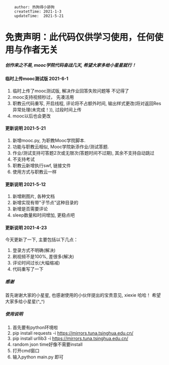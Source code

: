 ```
    author: 热狗得小舔狗
    createtTime: 2021-1-3
    updateTime:  2021-5-21
```

# 免责声明：此代码仅供学习使用，任何使用与作者无关


##### 创作来之不易, mooc学院代码奋战几天, 希望大家多给小星星就行！ 

#### 临时上传mooc测试版 2021-6-1
1. 临时上传了mooc测试版, 解决作业回答失败问题等 不记得了
2. mooc支持视频秒过， 先凑活用
3. 职教云代码重写, 开启线程, 评论将不占额外时间, 输出样式更改(将对返回Res异常处理(未完成！)), 过段时间上传
4. mooc以后也会更改

#### 更新说明 2021-5-21
1. 新增mooc.py, 为职教Mooc学院脚本.
2. 功能与职教云相似, Mooc学院新添作业/测试答题.
3. 作业/测试支持可答题2次或无限次(答题时间不过期), 其余不支持自动跳过
4. 不支持考试
5. 职教云新增执行swf, 链接文件
6. 使用方式与职教云一样

#### 更新说明 2021-5-12
1. 新增刷图片, 各种文档
2. 新增实现有带"子节点"这种目录的
3. 新增是否需要评论
4. sleep数量和时间增加, 更稳点吧

#### 更新说明 2021-4-23
今天更新了一下, 主要包括以下几点：
1. 登录方式不明确(解决)
2. 刷视频不是100%, 差很多(解决)
3. 评论时间过长(大幅缩减)
4. 代码重写了一下


##### 感谢
首先谢谢大家的小星星, 也感谢使用的小伙伴提出的宝贵意见, xiexie 哈哈！
希望大家多给小星星(^_^)


##### 使用说明
1. 首先要有python环境啦
2. pip install requests -i https://mirrors.tuna.tsinghua.edu.cn/
3. pip install urllib3 -i https://mirrors.tuna.tsinghua.edu.cn/
4. random json time好像不需要install
5. 打开cmd窗口
6. 输入python main.py 即可
